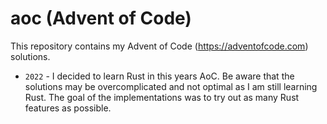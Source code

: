 # aoc (Advent of Code)
This repository contains my Advent of Code (https://adventofcode.com) solutions.

- `2022` - I decided to learn Rust in this years AoC. Be aware that the solutions
may be overcomplicated and not optimal as I am still learning Rust. The goal of the implementations was to try out as many Rust features as possible.
